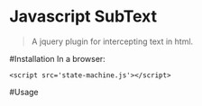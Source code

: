 # Javascript SubText
> A jquery plugin for intercepting text in html.

#Installation
In a browser:
```
<script src='state-machine.js'></script>
```
#Usage


